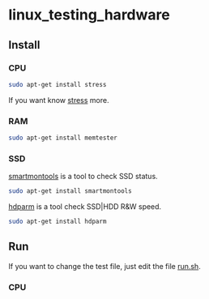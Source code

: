 # linux_testing_hardware
## Install  
### CPU
```sh
sudo apt-get install stress
```
If you want know [stress](https://docs.redhat.com/en/documentation/red_hat_enterprise_linux_for_real_time/8/html/optimizing_rhel_8_for_real_time_for_low_latency_operation/assembly_stress-testing-real-time-systems-with-stress-ng_optimizing-rhel8-for-real-time-for-low-latency-operation#assembly_stress-testing-real-time-systems-with-stress-ng_optimizing-RHEL8-for-real-time-for-low-latency-operation) more.  
### RAM  
```sh
sudo apt-get install memtester
```
### SSD  
[smartmontools](https://www.smartmontools.org/) is a tool to check SSD status.  
```sh
sudo apt-get install smartmontools 
```
[hdparm](https://wiki.archlinux.org/title/Hdparm) is a tool check SSD|HDD R&W speed.  
```sh
sudo apt-get install hdparm  
```

## Run 
If you want to change the test file, just edit the file [run.sh](run.sh).  
### CPU








